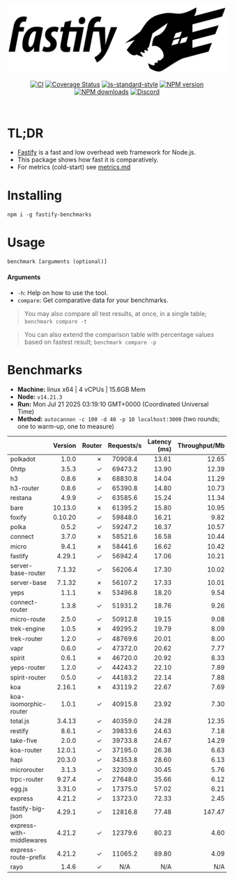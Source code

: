 <div align="center">
  <img src="https://github.com/fastify/graphics/raw/HEAD/fastify-landscape-outlined.svg" width="650" height="auto"/>
</div>

<div align="center">

[![CI](https://github.com/fastify/fastify/workflows/ci/badge.svg)](https://github.com/fastify/fastify/actions/workflows/ci.yml)
[![Coverage Status](https://coveralls.io/repos/github/fastify/fastify/badge.svg?branch=master)](https://coveralls.io/github/fastify/fastify?branch=master)
[![js-standard-style](https://img.shields.io/badge/code%20style-standard-brightgreen.svg?style=flat)](http://standardjs.com/)
[![NPM version](https://img.shields.io/npm/v/fastify.svg?style=flat)](https://www.npmjs.com/package/fastify)
[![NPM downloads](https://img.shields.io/npm/dm/fastify.svg?style=flat)](https://www.npmjs.com/package/fastify) [![Discord](https://img.shields.io/discord/725613461949906985)](https://discord.gg/fastify)

</div>
<br />

# TL;DR

* [Fastify](https://github.com/fastify/fastify) is a fast and low overhead web framework for Node.js.
* This package shows how fast it is comparatively.
* For metrics (cold-start) see [metrics.md](./METRICS.md)

# Installing

```
npm i -g fastify-benchmarks
```

# Usage

```
benchmark [arguments (optional)]
```

#### Arguments

* `-h`: Help on how to use the tool.
* `compare`: Get comparative data for your benchmarks.

> You may also compare all test results, at once, in a single table; `benchmark compare -t`

> You can also extend the comparison table with percentage values based on fastest result; `benchmark compare -p`
# Benchmarks

* __Machine:__ linux x64 | 4 vCPUs | 15.6GB Mem
* __Node:__ `v14.21.3`
* __Run:__ Mon Jul 21 2025 03:19:10 GMT+0000 (Coordinated Universal Time)
* __Method:__ `autocannon -c 100 -d 40 -p 10 localhost:3000` (two rounds; one to warm-up, one to measure)

|                          | Version | Router | Requests/s | Latency (ms) | Throughput/Mb |
| :--                      | --:     | --:    | :-:        | --:          | --:           |
| polkadot                 | 1.0.0   | ✗      | 70908.4    | 13.61        | 12.65         |
| 0http                    | 3.5.3   | ✓      | 69473.2    | 13.90        | 12.39         |
| h3                       | 0.8.6   | ✗      | 68830.8    | 14.04        | 11.29         |
| h3-router                | 0.8.6   | ✓      | 65390.8    | 14.80        | 10.73         |
| restana                  | 4.9.9   | ✓      | 63585.6    | 15.24        | 11.34         |
| bare                     | 10.13.0 | ✗      | 61395.2    | 15.80        | 10.95         |
| foxify                   | 0.10.20 | ✓      | 59848.0    | 16.21        | 9.82          |
| polka                    | 0.5.2   | ✓      | 59247.2    | 16.37        | 10.57         |
| connect                  | 3.7.0   | ✗      | 58521.6    | 16.58        | 10.44         |
| micro                    | 9.4.1   | ✗      | 58441.6    | 16.62        | 10.42         |
| fastify                  | 4.29.1  | ✓      | 56942.4    | 17.06        | 10.21         |
| server-base-router       | 7.1.32  | ✓      | 56206.4    | 17.30        | 10.02         |
| server-base              | 7.1.32  | ✗      | 56107.2    | 17.33        | 10.01         |
| yeps                     | 1.1.1   | ✗      | 53496.8    | 18.20        | 9.54          |
| connect-router           | 1.3.8   | ✓      | 51931.2    | 18.76        | 9.26          |
| micro-route              | 2.5.0   | ✓      | 50912.8    | 19.15        | 9.08          |
| trek-engine              | 1.0.5   | ✗      | 49295.2    | 19.79        | 8.09          |
| trek-router              | 1.2.0   | ✓      | 48769.6    | 20.01        | 8.00          |
| vapr                     | 0.6.0   | ✓      | 47372.0    | 20.62        | 7.77          |
| spirit                   | 0.6.1   | ✗      | 46720.0    | 20.92        | 8.33          |
| yeps-router              | 1.2.0   | ✓      | 44243.2    | 22.10        | 7.89          |
| spirit-router            | 0.5.0   | ✓      | 44183.2    | 22.14        | 7.88          |
| koa                      | 2.16.1  | ✗      | 43119.2    | 22.67        | 7.69          |
| koa-isomorphic-router    | 1.0.1   | ✓      | 40915.8    | 23.92        | 7.30          |
| total.js                 | 3.4.13  | ✓      | 40359.0    | 24.28        | 12.35         |
| restify                  | 8.6.1   | ✓      | 39833.6    | 24.63        | 7.18          |
| take-five                | 2.0.0   | ✓      | 39733.8    | 24.67        | 14.29         |
| koa-router               | 12.0.1  | ✓      | 37195.0    | 26.38        | 6.63          |
| hapi                     | 20.3.0  | ✓      | 34353.8    | 28.60        | 6.13          |
| microrouter              | 3.1.3   | ✓      | 32309.0    | 30.45        | 5.76          |
| trpc-router              | 9.27.4  | ✓      | 27648.0    | 35.66        | 6.12          |
| egg.js                   | 3.31.0  | ✓      | 17375.0    | 57.02        | 6.21          |
| express                  | 4.21.2  | ✓      | 13723.0    | 72.33        | 2.45          |
| fastify-big-json         | 4.29.1  | ✓      | 12816.8    | 77.48        | 147.47        |
| express-with-middlewares | 4.21.2  | ✓      | 12379.6    | 80.23        | 4.60          |
| express-route-prefix     | 4.21.2  | ✓      | 11065.2    | 89.80        | 4.09          |
| rayo                     | 1.4.6   | ✓      | N/A        | N/A          | N/A           |
